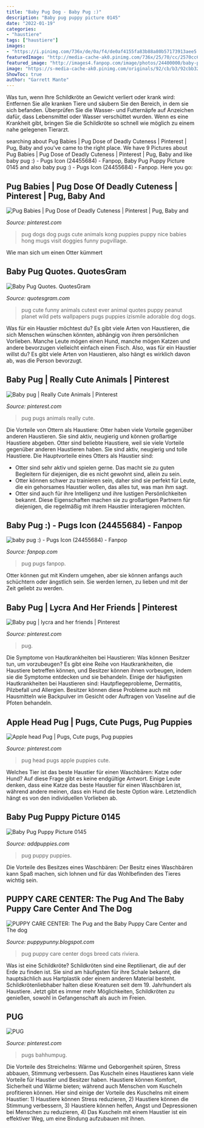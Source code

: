 ```yaml
---
title: "Baby Pug Dog - Baby Pug :)"
description: "Baby pug puppy picture 0145"
date: "2022-01-19"
categories:
- "haustiere"
tags: ["haustiere"]
images:
- "https://i.pinimg.com/736x/de/0a/f4/de0af4155fa83b88a80b57173913aee5.jpg"
featuredImage: "http://media-cache-ak0.pinimg.com/736x/25/70/cc/2570cc619d2e79b9517a76f2ac9f2cbd.jpg"
featured_image: "http://images4.fanpop.com/image/photos/24400000/baby-pug-pugs-24455684-192-160.jpg"
image: "https://s-media-cache-ak0.pinimg.com/originals/92/cb/b3/92cbb32e105f7b1ccd54fd834573cd9a.jpg"
ShowToc: true
author: "Garrett Mante"
---
```



Was tun, wenn Ihre Schildkröte an Gewicht verliert oder krank wird: Entfernen Sie alle kranken Tiere und säubern Sie den Bereich, in dem sie sich befanden. Überprüfen Sie die Wasser- und Futternäpfe auf Anzeichen dafür, dass Lebensmittel oder Wasser verschüttet wurden. Wenn es eine Krankheit gibt, bringen Sie die Schildkröte so schnell wie möglich zu einem nahe gelegenen Tierarzt.

	

		
searching about Pug Babies | Pug Dose of Deadly Cuteness | Pinterest | Pug, Baby and you've came to the right place. We have 9 Pictures about Pug Babies | Pug Dose of Deadly Cuteness | Pinterest | Pug, Baby and like baby pug :) - Pugs Icon (24455684) - Fanpop, Baby Pug Puppy Picture 0145 and also baby pug :) - Pugs Icon (24455684) - Fanpop. Here you go:
		
    
## Pug Babies | Pug Dose Of Deadly Cuteness | Pinterest | Pug, Baby And

<img loading=lazy src="https://s-media-cache-ak0.pinimg.com/originals/92/cb/b3/92cbb32e105f7b1ccd54fd834573cd9a.jpg" onerror="this.onerror=null;this.src='https://tse1.mm.bing.net/th?id=OIP.SISFlXAwl_g4wg7vWM34DQAAAA&amp;pid=15.1';" alt="Pug Babies | Pug Dose of Deadly Cuteness | Pinterest | Pug, Baby and">

_Source: pinterest.com_

>pug dogs dog pugs cute animals kong puppies puppy nice babies hong mugs visit doggies funny pugvillage. 

	

Wie man sich um einen Otter kümmert

    
## Baby Pug Quotes. QuotesGram

<img loading=lazy src="http://www.funnypuppysite.com/pictures/cute_pug_puppy.jpg" onerror="this.onerror=null;this.src='https://tse4.mm.bing.net/th?id=OIP.3kdrZQnkjqey0tK7ey5xPwHaE6&amp;pid=15.1';" alt="Baby Pug Quotes. QuotesGram">

_Source: quotesgram.com_

>pug cute funny animals cutest ever animal quotes puppy peanut planet wild pets wallpapers pugs puppies izismile adorable dog dogs. 

	

Was für ein Haustier möchtest du?
Es gibt viele Arten von Haustieren, die sich Menschen wünschen könnten, abhängig von ihren persönlichen Vorlieben. Manche Leute mögen einen Hund, manche mögen Katzen und andere bevorzugen vielleicht einfach einen Fisch. Also, was für ein Haustier willst du? Es gibt viele Arten von Haustieren, also hängt es wirklich davon ab, was die Person bevorzugt.

    
## Baby Pug | Really Cute Animals | Pinterest

<img loading=lazy src="http://media-cache-ak0.pinimg.com/736x/25/70/cc/2570cc619d2e79b9517a76f2ac9f2cbd.jpg" onerror="this.onerror=null;this.src='https://tse2.mm.bing.net/th?id=OIP.LX2RrBHAvzSJpAOHMuFdzgHaE8&amp;pid=15.1';" alt="Baby pug | Really Cute Animals | Pinterest">

_Source: pinterest.com_

>pug pugs animals really cute. 

	

Die Vorteile von Ottern als Haustiere: Otter haben viele Vorteile gegenüber anderen Haustieren. Sie sind aktiv, neugierig und können großartige Haustiere abgeben.
Otter sind beliebte Haustiere, weil sie viele Vorteile gegenüber anderen Haustieren haben. Sie sind aktiv, neugierig und tolle Haustiere. Die Hauptvorteile eines Otters als Haustier sind:
- Otter sind sehr aktiv und spielen gerne. Das macht sie zu guten Begleitern für diejenigen, die es nicht gewohnt sind, allein zu sein.
- Otter können schwer zu trainieren sein, daher sind sie perfekt für Leute, die ein gehorsames Haustier wollen, das alles tut, was man ihm sagt.
- Otter sind auch für ihre Intelligenz und ihre lustigen Persönlichkeiten bekannt. Diese Eigenschaften machen sie zu großartigen Partnern für diejenigen, die regelmäßig mit ihrem Haustier interagieren möchten.

    
## Baby Pug :) - Pugs Icon (24455684) - Fanpop

<img loading=lazy src="http://images4.fanpop.com/image/photos/24400000/baby-pug-pugs-24455684-192-160.jpg" onerror="this.onerror=null;this.src='https://tse4.mm.bing.net/th?id=OIP.y8bl28ghWT_rlMjYJtJdzwHaGL&amp;pid=15.1';" alt="baby pug :) - Pugs Icon (24455684) - Fanpop">

_Source: fanpop.com_

>pug pugs fanpop. 

	

Otter können gut mit Kindern umgehen, aber sie können anfangs auch schüchtern oder ängstlich sein. Sie werden lernen, zu lieben und mit der Zeit geliebt zu werden.

    
## Baby Pug | Lycra And Her Friends | Pinterest

<img loading=lazy src="http://media-cache-ec0.pinimg.com/736x/b5/64/7e/b5647e88a354573ed400e579560df32e.jpg" onerror="this.onerror=null;this.src='https://tse1.mm.bing.net/th?id=OIP.rlNfmKsEy9u_n-s8qkMthQHaFk&amp;pid=15.1';" alt="Baby pug | lycra and her friends | Pinterest">

_Source: pinterest.com_

>pug. 

	

Die Symptome von Hautkrankheiten bei Haustieren: Was können Besitzer tun, um vorzubeugen?
Es gibt eine Reihe von Hautkrankheiten, die Haustiere betreffen können, und Besitzer können ihnen vorbeugen, indem sie die Symptome entdecken und sie behandeln. Einige der häufigsten Hautkrankheiten bei Haustieren sind: Hautpflegeprobleme, Dermatitis, Pilzbefall und Allergien. Besitzer können diese Probleme auch mit Hausmitteln wie Backpulver im Gesicht oder Auftragen von Vaseline auf die Pfoten behandeln.

    
## Apple Head Pug | Pugs, Cute Pugs, Pug Puppies

<img loading=lazy src="https://i.pinimg.com/736x/de/0a/f4/de0af4155fa83b88a80b57173913aee5.jpg" onerror="this.onerror=null;this.src='https://tse3.mm.bing.net/th?id=OIP.x3IbxgHEdMeMcz-KE_zBHQAAAA&amp;pid=15.1';" alt="Apple head Pug | Pugs, Cute pugs, Pug puppies">

_Source: pinterest.com_

>pug head pugs apple puppies cute. 

	

Welches Tier ist das beste Haustier für einen Waschbären: Katze oder Hund?
Auf diese Frage gibt es keine endgültige Antwort. Einige Leute denken, dass eine Katze das beste Haustier für einen Waschbären ist, während andere meinen, dass ein Hund die beste Option wäre. Letztendlich hängt es von den individuellen Vorlieben ab.

    
## Baby Pug Puppy Picture 0145

<img loading=lazy src="https://addpuppies.com/puppies/pics/pictures-of-puppies/images/baby-pug-0145.jpg" onerror="this.onerror=null;this.src='https://tse3.mm.bing.net/th?id=OIP.5JCZnhhTma5vGof-saP13AHaLG&amp;pid=15.1';" alt="Baby Pug Puppy Picture 0145">

_Source: addpuppies.com_

>pug puppy puppies. 

	

Die Vorteile des Besitzes eines Waschbären: Der Besitz eines Waschbären kann Spaß machen, sich lohnen und für das Wohlbefinden des Tieres wichtig sein.

    
## PUPPY CARE CENTER: The Pug And The Baby Puppy Care Center And The Dog

<img loading=lazy src="http://2.bp.blogspot.com/_9gyA0tzaNA0/TAEe2eW5CCI/AAAAAAAAR1Q/FkcOeeP32M4/s1600/P1130376.JPG" onerror="this.onerror=null;this.src='https://tse2.mm.bing.net/th?id=OIP.XyFH721Zbs5DiSrZtC20QgHaFj&amp;pid=15.1';" alt="PUPPY CARE CENTER: The Pug and the Baby Puppy Care Center and The dog">

_Source: puppypunny.blogspot.com_

>pug puppy care center dogs breed cats riviera. 

	

Was ist eine Schildkröte?
Schildkröten sind eine Reptilienart, die auf der Erde zu finden ist. Sie sind am häufigsten für ihre Schale bekannt, die hauptsächlich aus Hartplastik oder einem anderen Material besteht. Schildkrötenliebhaber halten diese Kreaturen seit dem 19. Jahrhundert als Haustiere. Jetzt gibt es immer mehr Möglichkeiten, Schildkröten zu genießen, sowohl in Gefangenschaft als auch im Freien.

    
## PUG

<img loading=lazy src="https://i.pinimg.com/474x/98/8a/78/988a7840af9d701b21b4e0f1a5f550a5--baby-pugs-pug-puppies.jpg" onerror="this.onerror=null;this.src='https://tse1.mm.bing.net/th?id=OIP.8GO-KpqjCT0YSy1hPQk6xwAAAA&amp;pid=15.1';" alt="PUG">

_Source: pinterest.com_

>pugs bahhumpug. 

	

Die Vorteile des Streichelns: Wärme und Geborgenheit spüren, Stress abbauen, Stimmung verbessern.
Das Kuscheln eines Haustieres kann viele Vorteile für Haustier und Besitzer haben. Haustiere können Komfort, Sicherheit und Wärme bieten; während auch Menschen vom Kuscheln profitieren können. Hier sind einige der Vorteile des Kuschelns mit einem Haustier: 1) Haustiere können Stress reduzieren, 2) Haustiere können die Stimmung verbessern, 3) Haustiere können helfen, Angst und Depressionen bei Menschen zu reduzieren, 4) Das Kuscheln mit einem Haustier ist ein effektiver Weg, um eine Bindung aufzubauen mit ihnen.

